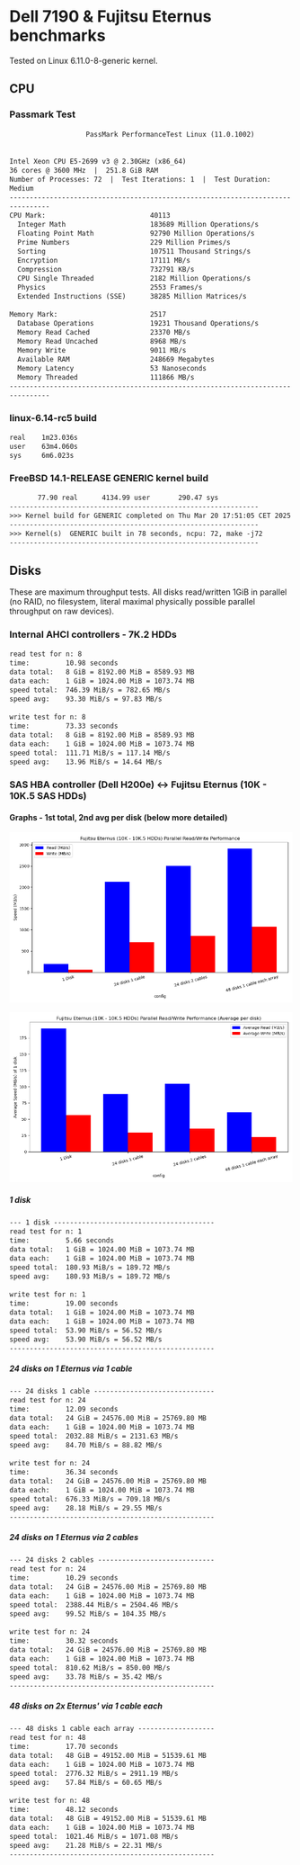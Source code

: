 # Dell 7190 & Fujitsu Eternus benchmarks

Tested on Linux 6.11.0-8-generic kernel.

## CPU

### Passmark Test

```
                   PassMark PerformanceTest Linux (11.0.1002)


Intel Xeon CPU E5-2699 v3 @ 2.30GHz (x86_64)
36 cores @ 3600 MHz  |  251.8 GiB RAM
Number of Processes: 72  |  Test Iterations: 1  |  Test Duration: Medium
--------------------------------------------------------------------------------
CPU Mark:                          40113
  Integer Math                     183689 Million Operations/s
  Floating Point Math              92790 Million Operations/s
  Prime Numbers                    229 Million Primes/s
  Sorting                          107511 Thousand Strings/s
  Encryption                       17111 MB/s
  Compression                      732791 KB/s
  CPU Single Threaded              2182 Million Operations/s
  Physics                          2553 Frames/s
  Extended Instructions (SSE)      38285 Million Matrices/s

Memory Mark:                       2517
  Database Operations              19231 Thousand Operations/s
  Memory Read Cached               23370 MB/s
  Memory Read Uncached             8968 MB/s
  Memory Write                     9011 MB/s
  Available RAM                    248669 Megabytes
  Memory Latency                   53 Nanoseconds
  Memory Threaded                  111866 MB/s
--------------------------------------------------------------------------------
```

### linux-6.14-rc5 build

```
real    1m23.036s
user    63m4.060s
sys     6m6.023s
```

### FreeBSD 14.1-RELEASE GENERIC kernel build

```
       77.90 real      4134.99 user       290.47 sys
--------------------------------------------------------------
>>> Kernel build for GENERIC completed on Thu Mar 20 17:51:05 CET 2025
--------------------------------------------------------------
>>> Kernel(s)  GENERIC built in 78 seconds, ncpu: 72, make -j72
--------------------------------------------------------------
```


## Disks

These are maximum throughput tests. All disks read/written 1GiB in parallel
(no RAID, no filesystem, literal maximal physically possible parallel throughput
on raw devices).

### Internal AHCI controllers - 7K.2 HDDs

```
read test for n: 8
time:         10.98 seconds
data total:   8 GiB = 8192.00 MiB = 8589.93 MB
data each:    1 GiB = 1024.00 MiB = 1073.74 MB
speed total:  746.39 MiB/s = 782.65 MB/s
speed avg:    93.30 MiB/s = 97.83 MB/s

write test for n: 8
time:         73.33 seconds
data total:   8 GiB = 8192.00 MiB = 8589.93 MB
data each:    1 GiB = 1024.00 MiB = 1073.74 MB
speed total:  111.71 MiB/s = 117.14 MB/s
speed avg:    13.96 MiB/s = 14.64 MB/s
```

### SAS HBA controller (Dell H200e) <-> Fujitsu Eternus (10K - 10K.5 SAS HDDs)

#### Graphs - 1st total, 2nd avg per disk (below more detailed)

![](./img/disk_performance.png)

![](./img/disk_performance_avg.png)


##### 1 disk

```
--- 1 disk ----------------------------------------
read test for n: 1
time:         5.66 seconds
data total:   1 GiB = 1024.00 MiB = 1073.74 MB
data each:    1 GiB = 1024.00 MiB = 1073.74 MB
speed total:  180.93 MiB/s = 189.72 MB/s
speed avg:    180.93 MiB/s = 189.72 MB/s

write test for n: 1
time:         19.00 seconds
data total:   1 GiB = 1024.00 MiB = 1073.74 MB
data each:    1 GiB = 1024.00 MiB = 1073.74 MB
speed total:  53.90 MiB/s = 56.52 MB/s
speed avg:    53.90 MiB/s = 56.52 MB/s
---------------------------------------------------
```

##### 24 disks on 1 Eternus via 1 cable

```
--- 24 disks 1 cable ------------------------------
read test for n: 24
time:         12.09 seconds
data total:   24 GiB = 24576.00 MiB = 25769.80 MB
data each:    1 GiB = 1024.00 MiB = 1073.74 MB
speed total:  2032.88 MiB/s = 2131.63 MB/s
speed avg:    84.70 MiB/s = 88.82 MB/s

write test for n: 24
time:         36.34 seconds
data total:   24 GiB = 24576.00 MiB = 25769.80 MB
data each:    1 GiB = 1024.00 MiB = 1073.74 MB
speed total:  676.33 MiB/s = 709.18 MB/s
speed avg:    28.18 MiB/s = 29.55 MB/s
---------------------------------------------------
```

##### 24 disks on 1 Eternus via 2 cables

```
--- 24 disks 2 cables -----------------------------
read test for n: 24
time:         10.29 seconds
data total:   24 GiB = 24576.00 MiB = 25769.80 MB
data each:    1 GiB = 1024.00 MiB = 1073.74 MB
speed total:  2388.44 MiB/s = 2504.46 MB/s
speed avg:    99.52 MiB/s = 104.35 MB/s

write test for n: 24
time:         30.32 seconds
data total:   24 GiB = 24576.00 MiB = 25769.80 MB
data each:    1 GiB = 1024.00 MiB = 1073.74 MB
speed total:  810.62 MiB/s = 850.00 MB/s
speed avg:    33.78 MiB/s = 35.42 MB/s
---------------------------------------------------
```

##### 48 disks on 2x Eternus' via 1 cable each

```
--- 48 disks 1 cable each array -------------------
read test for n: 48
time:         17.70 seconds
data total:   48 GiB = 49152.00 MiB = 51539.61 MB
data each:    1 GiB = 1024.00 MiB = 1073.74 MB
speed total:  2776.32 MiB/s = 2911.19 MB/s
speed avg:    57.84 MiB/s = 60.65 MB/s

write test for n: 48
time:         48.12 seconds
data total:   48 GiB = 49152.00 MiB = 51539.61 MB
data each:    1 GiB = 1024.00 MiB = 1073.74 MB
speed total:  1021.46 MiB/s = 1071.08 MB/s
speed avg:    21.28 MiB/s = 22.31 MB/s
---------------------------------------------------
```
